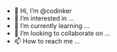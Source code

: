 - 👋 Hi, I’m @codinker
- 👀 I’m interested in ...
- 🌱 I’m currently learning ...
- 💞️ I’m looking to collaborate on ...
- 📫 How to reach me ...

<!---
codinker/codinker is a ✨ special ✨ repository because its `README.md` (this file) appears on your GitHub profile.
You can click the Preview link to take a look at your changes.
--->
